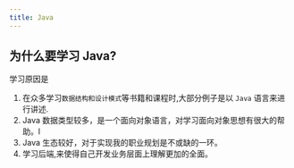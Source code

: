 ```yaml
---
title: Java
---
```


## 为什么要学习 Java?

学习原因是

1. 在众多学习`数据结构和设计模式`等书籍和课程时,大部分例子是以 `Java` 语言来进行讲述.
2. Java 数据类型较多，是一个面向对象语言，对学习面向对象思想有很大的帮助。l
3. Java 生态较好，对于实现我的职业规划是不或缺的一环。
4. 学习后端,来使得自己开发业务层面上理解更加的全面。
